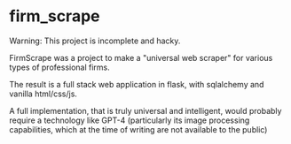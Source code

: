 # firm_scrape

Warning: This project is incomplete and hacky.

FirmScrape was a project to make a "universal web scraper" for various types of professional firms.

The result is a full stack web application in flask, with sqlalchemy and vanilla html/css/js.

A full implementation, that is truly universal and intelligent, would probably require a technology like GPT-4 (particularly its image processing capabilities, which at the time of writing are not available to the public)
